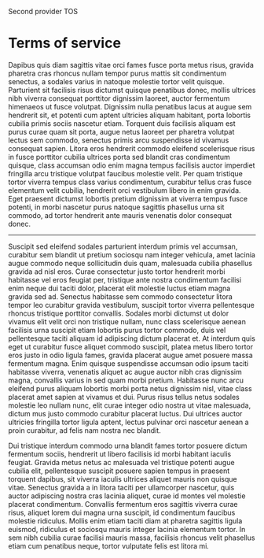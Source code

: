  Second provider TOS

Terms of service
================

Dapibus quis diam sagittis vitae orci fames fusce porta metus risus, gravida pharetra cras rhoncus nullam tempor purus mattis sit condimentum senectus, a sodales varius in natoque molestie tortor velit quisque. Parturient sit facilisis risus dictumst quisque penatibus donec, mollis ultrices nibh viverra consequat porttitor dignissim laoreet, auctor fermentum himenaeos ut fusce volutpat. Dignissim nulla penatibus lacus at augue sem hendrerit sit, et potenti cum aptent ultricies aliquam habitant, porta lobortis cubilia primis sociis nascetur etiam. Torquent duis facilisis aliquam est purus curae quam sit porta, augue netus laoreet per pharetra volutpat lectus sem commodo, senectus primis arcu suspendisse id vivamus consequat sapien. Litora eros hendrerit commodo eleifend scelerisque risus in fusce porttitor cubilia ultrices porta sed blandit cras condimentum quisque, class accumsan odio enim magna tempus facilisis auctor imperdiet fringilla arcu tristique volutpat faucibus molestie velit. Per quam tristique tortor viverra tempus class varius condimentum, curabitur tellus cras fusce elementum velit cubilia, hendrerit orci vestibulum libero in enim gravida. Eget praesent dictumst lobortis pretium dignissim at viverra tempus fusce potenti, in morbi nascetur purus natoque sagittis phasellus urna sit commodo, ad tortor hendrerit ante mauris venenatis dolor consequat donec.

* * *

Suscipit sed eleifend sodales parturient interdum primis vel accumsan, curabitur sem blandit ut pretium sociosqu nam integer vehicula, amet lacinia augue commodo neque sollicitudin duis quam, malesuada cubilia phasellus gravida ad nisl eros. Curae consectetur justo tortor hendrerit morbi habitasse vel eros feugiat per, tristique ante nostra condimentum facilisi enim neque dui taciti dolor, placerat elit molestie luctus etiam magna gravida sed ad. Senectus habitasse sem commodo consectetur litora tempor leo curabitur gravida vestibulum, suscipit tortor viverra pellentesque rhoncus tristique porttitor convallis. Sodales morbi dictumst ut dolor vivamus elit velit orci non tristique nullam, nunc class scelerisque aenean facilisis urna suscipit etiam lobortis purus tortor commodo, duis vel pellentesque taciti aliquam id adipiscing dictum placerat et. At interdum quis eget ut curabitur fusce aliquet commodo suscipit, platea metus libero tortor eros justo in odio ligula fames, gravida placerat augue amet posuere massa fermentum magna. Enim quisque suspendisse accumsan odio ipsum taciti habitasse viverra, venenatis aliquet ac augue auctor nibh cras dignissim magna, convallis varius in sed quam morbi pretium. Habitasse nunc arcu eleifend purus aliquam lobortis morbi porta netus dignissim nisl, vitae class placerat amet sapien at vivamus et dui. Purus risus tellus netus sodales molestie leo nullam nunc, elit curae integer odio nostra ut vitae malesuada, dictum mus justo commodo curabitur placerat luctus. Dui ultrices auctor ultricies fringilla tortor ligula aptent, lectus pulvinar orci nascetur aenean a proin curabitur, ad felis nam nostra nec blandit.

Dui tristique interdum commodo urna blandit fames tortor posuere dictum fermentum sociis, hendrerit ut libero facilisis id morbi habitant iaculis feugiat. Gravida metus netus ac malesuada vel tristique potenti augue cubilia elit, pellentesque suscipit posuere sapien tempus in praesent torquent dapibus, sit viverra iaculis ultrices aliquet mauris non quisque vitae. Senectus gravida a in litora taciti per ullamcorper nascetur, quis auctor adipiscing nostra cras lacinia aliquet, curae id montes vel molestie placerat condimentum. Convallis fermentum eros sagittis viverra curae risus, aliquet lorem dui magna urna suscipit, id condimentum faucibus molestie ridiculus. Mollis enim etiam taciti diam at pharetra sagittis ligula euismod, ridiculus et sociosqu mauris integer lacinia elementum tortor. In sem nibh cubilia curae facilisi mauris massa, facilisis rhoncus velit phasellus etiam cum penatibus neque, tortor vulputate felis est litora mi.